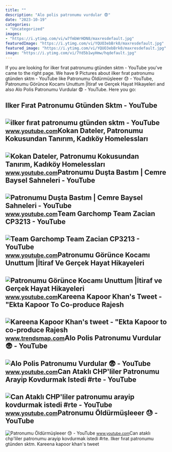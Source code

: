 ```yaml
---
title: ""
description: "Alo polis patronumu vurdular 😨"
date: "2023-10-19"
categories:
- "Uncategorized"
images:
- "https://i.ytimg.com/vi/w7fmbWrHDN8/maxresdefault.jpg"
featuredImage: "https://i.ytimg.com/vi/YQUO3ebBrk0/maxresdefault.jpg"
featured_image: "https://i.ytimg.com/vi/YQUO3ebBrk0/maxresdefault.jpg"
image: "https://i.ytimg.com/vi/7Yd5b1wyHmw/hqdefault.jpg"
---
```


If you are looking for ilker fırat patronumu gtünden sktm - YouTube you've came to the right page. We have 9 Pictures about ilker fırat patronumu gtünden sktm - YouTube like Patronumu Öldürmüşleeer 😓 - YouTube, Patronumu Görünce Kocamı Unuttum |İtiraf ve Gerçek Hayat Hikayeleri and also Alo Polis Patronumu Vurdular 😨 - YouTube. Here you go:

Ilker Fırat Patronumu Gtünden Sktm - YouTube
--------------------------------------------

 ![ilker fırat patronumu gtünden sktm - YouTube](https://i.ytimg.com/vi/7Yd5b1wyHmw/hqdefault.jpg) <small>www.youtube.com</small>Kokan Dateler, Patronumu Kokusundan Tanırım, Kadıköy Homelessları
-----------------------------------------------------------------

 ![Kokan Dateler, Patronumu Kokusundan Tanırım, Kadıköy Homelessları](https://i.ytimg.com/vi/9kWOEDIzfQQ/maxresdefault.jpg) <small>www.youtube.com</small>Patronumu Duşta Bastım | Cemre Baysel Sahneleri - YouTube
---------------------------------------------------------

 ![Patronumu Duşta Bastım | Cemre Baysel Sahneleri - YouTube](https://i.ytimg.com/vi/qhFKoTbiBgA/maxresdefault.jpg) <small>www.youtube.com</small>Team Garchomp Team Zacian CP3213 - YouTube
------------------------------------------

 ![Team Garchomp Team Zacian CP3213 - YouTube](https://i.ytimg.com/vi/HYLCwcE-Dgc/maxres2.jpg?sqp=-oaymwEoCIAKENAF8quKqQMcGADwAQH4AYwCgALgA4oCDAgAEAEYRSBHKGUwDw==&rs=AOn4CLC_ulBvmvqa2cf2uT56Qfk3FCYaDA) <small>www.youtube.com</small>Patronumu Görünce Kocamı Unuttum |İtiraf Ve Gerçek Hayat Hikayeleri
-------------------------------------------------------------------

 ![Patronumu Görünce Kocamı Unuttum |İtiraf ve Gerçek Hayat Hikayeleri](https://i.ytimg.com/vi/LF8ZHk3L9kA/maxresdefault.jpg) <small>www.youtube.com</small>Kareena Kapoor Khan's Tweet - "Ekta Kapoor To Co-produce Rajesh
---------------------------------------------------------------

 ![Kareena Kapoor Khan's tweet - "Ekta Kapoor to co-produce Rajesh](https://pbs.twimg.com/media/Fcyada8X0AANSFu.jpg) <small>www.trendsmap.com</small>Alo Polis Patronumu Vurdular 😨 - YouTube
----------------------------------------

 ![Alo Polis Patronumu Vurdular 😨 - YouTube](https://i.ytimg.com/vi/YQUO3ebBrk0/maxresdefault.jpg) <small>www.youtube.com</small>Can Ataklı CHP'liler Patronumu Arayip Kovdurmak Istedi #rte - YouTube
---------------------------------------------------------------------

 ![Can Ataklı CHP'liler patronumu arayip kovdurmak istedi #rte - YouTube](https://i.ytimg.com/vi/yLTJcsk-d2g/hqdefault.jpg) <small>www.youtube.com</small>Patronumu Öldürmüşleeer 😓 - YouTube
-----------------------------------

 ![Patronumu Öldürmüşleeer 😓 - YouTube](https://i.ytimg.com/vi/w7fmbWrHDN8/maxresdefault.jpg) <small>www.youtube.com</small>Can ataklı chp'liler patronumu arayip kovdurmak istedi #rte. Ilker fırat patronumu gtünden sktm. Kareena kapoor khan's tweet
